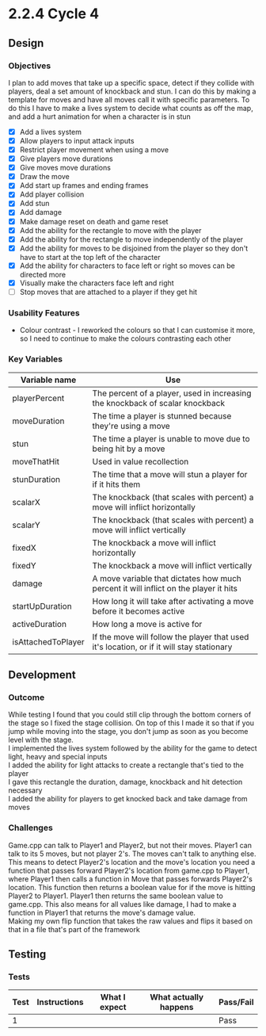 # 2.2.4 Cycle 4

## Design

### Objectives

I plan to add moves that take up a specific space, detect if they collide with players, deal a set amount of knockback and stun. I can do this by making a template for moves and have all moves call it with specific parameters. To do this I have to make a lives system to decide what counts as off the map, and add a hurt animation for when a character is in stun

* [x] Add a lives system
* [x] Allow players to input attack inputs
* [x] Restrict player movement when using a move
* [x] Give players move durations
* [x] Give moves move durations
* [x] Draw the move
* [x] Add start up frames and ending frames
* [x] Add player collision
* [x] Add stun
* [x] Add damage
* [x] Make damage reset on death and game reset
* [x] Add the ability for the rectangle to move with the player
* [x] Add the ability for the rectangle to move independently of the player
* [x] Add the ability for moves to be disjoined from the player so they don't have to start at the top left of the character
* [x] Add the ability for characters to face left or right so moves can be directed more
* [x] Visually make the characters face left and right
* [ ] Stop moves that are attached to a player if they get hit

### Usability Features

* Colour contrast - I reworked the colours so that I can customise it more, so I need to continue to make the colours contrasting each other

### Key Variables

| Variable name      | Use                                                                                       |
| ------------------ | ----------------------------------------------------------------------------------------- |
| playerPercent      | The percent of a player, used in increasing the knockback of scalar knockback             |
| moveDuration       | The time a player is stunned because they're using a move                                 |
| stun               | The time a player is unable to move due to being hit by a move                            |
| moveThatHit        | Used in value recollection                                                                |
| stunDuration       | The time that a move will stun a player for if it hits them                               |
| scalarX            | The knockback (that scales with percent) a move will inflict horizontally                 |
| scalarY            | The knockback (that scales with percent) a move will inflict vertically                   |
| fixedX             | The knockback a move will inflict horizontally                                            |
| fixedY             | The knockback a move will inflict vertically                                              |
| damage             | A move variable that dictates how much percent it will inflict on the player it hits      |
| startUpDuration    | How long it will take after activating a move before it becomes active                    |
| activeDuration     | How long a move is active for                                                             |
| isAttachedToPlayer | If the move will follow the player that used it's location, or if it will stay stationary |

## Development

### Outcome

While testing I found that you could still clip through the bottom corners of the stage so I fixed the stage collision. On top of this I made it so that if you jump while moving into the stage, you don't jump as soon as you become level with the stage.\
I implemented the lives system followed by the ability for the game to detect light, heavy and special inputs\
I added the ability for light attacks to create a rectangle that's tied to the player\
I gave this rectangle the duration, damage, knockback and hit detection necessary\
I added the ability for players to get knocked back and take damage from moves

### Challenges

Game.cpp can talk to Player1 and Player2, but not their moves. Player1 can talk to its 5 moves, but not player 2's. The moves can't talk to anything else. This means to detect Player2's location and the move's location you need a function that passes forward Player2's location from game.cpp to Player1, where Player1 then calls a function in Move that passes forwards Player2's location. This function then returns a boolean value for if the move is hitting Player2 to Player1. Player1 then returns the same boolean value to game.cpp. This also means for all values like damage, I had to make a function in Player1 that returns the move's damage value.\
Making my own flip function that takes the raw values and flips it based on that in a file that's part of the framework

## Testing

### Tests

| Test | Instructions | What I expect | What actually happens | Pass/Fail |
| ---- | ------------ | ------------- | --------------------- | --------- |
| 1    |              |               |                       | Pass      |
